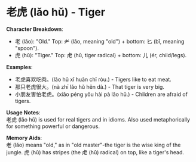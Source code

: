 # **老虎 (lǎo hǔ) - Tiger**

**Character Breakdown**:  
- 老 (lǎo): "Old." Top: 耂 (lǎo, meaning "old") + bottom: 匕 (bǐ, meaning "spoon").  
- 虎 (hǔ): "Tiger." Top: 虍 (hū, tiger radical) + bottom: 儿 (ér, child/legs).

**Examples**:  
- 老虎喜欢吃肉。(lǎo hǔ xǐ huān chī ròu.) - Tigers like to eat meat.  
- 那只老虎很大。(nà zhī lǎo hǔ hěn dà.) - That tiger is very big.  
- 小朋友害怕老虎。(xiǎo péng yǒu hài pà lǎo hǔ.) - Children are afraid of tigers.

**Usage Notes**:  
老虎 (lǎo hǔ) is used for real tigers and in idioms. Also used metaphorically for something powerful or dangerous.

**Memory Aids**:  
老 (lǎo) means "old," as in "old master"-the tiger is the wise king of the jungle. 虎 (hǔ) has stripes (the 虍 (hū) radical) on top, like a tiger's head.
